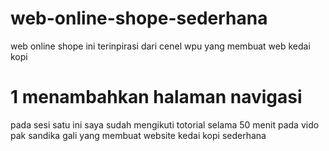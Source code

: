 # web-online-shope-sederhana

web online shope ini terinpirasi dari cenel wpu yang membuat web kedai kopi

# 1 menambahkan halaman navigasi

pada sesi satu ini saya sudah mengikuti totorial selama 50 menit pada vido pak sandika gali yang membuat website kedai kopi sederhana
